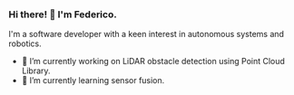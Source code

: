 ### Hi there! 👋 I'm Federico.

I'm a software developer with a keen interest in autonomous systems and robotics.

- 🔭 I’m currently working on LiDAR obstacle detection using Point Cloud Library.
- 🌱 I’m currently learning sensor fusion.

<!--
**federicomariamassari/federicomariamassari** is a ✨ _special_ ✨ repository because its `README.md` (this file) appears on your GitHub profile.

Here are some ideas to get you started:

- 🔭 I’m currently working on ...
- 🌱 I’m currently learning ...
- 👯 I’m looking to collaborate on ...
- 🤔 I’m looking for help with ...
- 💬 Ask me about ...
- 📫 How to reach me: ...
- 😄 Pronouns: ...
- ⚡ Fun fact: ...

You can check my main page at federicomariamassari.github.io
-->
